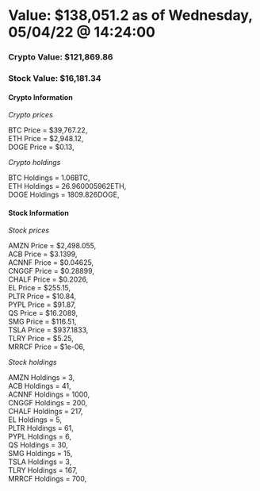 # Value: $138,051.2 as of Wednesday, 05/04/22 @ 14:24:00 

### Crypto Value: $121,869.86

### Stock Value: $16,181.34

#### Crypto Information 
*Crypto prices* 

BTC Price = $39,767.22,  
ETH Price = $2,948.12,  
DOGE Price = $0.13,  


*Crypto holdings* 

BTC Holdings = 1.06BTC,  
ETH Holdings = 26.960005962ETH,  
DOGE Holdings = 1809.826DOGE,  


#### Stock Information 

*Stock prices* 

AMZN Price = $2,498.055,  
ACB Price = $3.1399,  
ACNNF Price = $0.04625,  
CNGGF Price = $0.28899,  
CHALF Price = $0.2026,  
EL Price = $255.15,  
PLTR Price = $10.84,  
PYPL Price = $91.87,  
QS Price = $16.2089,  
SMG Price = $116.51,  
TSLA Price = $937.1833,  
TLRY Price = $5.25,  
MRRCF Price = $1e-06,  


*Stock holdings* 

AMZN Holdings = 3,  
ACB Holdings = 41,  
ACNNF Holdings = 1000,  
CNGGF Holdings = 200,  
CHALF Holdings = 217,  
EL Holdings = 5,  
PLTR Holdings = 61,  
PYPL Holdings = 6,  
QS Holdings = 30,  
SMG Holdings = 15,  
TSLA Holdings = 3,  
TLRY Holdings = 167,  
MRRCF Holdings = 700,  


